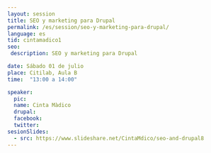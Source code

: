 ```yaml
---
layout: session
title: SEO y marketing para Drupal
permalink: /es/session/seo-y-marketing-para-drupal/
language: es
tid: cintamadico1
seo:
 description: SEO y marketing para Drupal

date: Sábado 01 de julio
place: Citilab, Aula B
time:  "13:00 a 14:00"

speaker:
  pic:
  name: Cinta Màdico
  drupal:
  facebook:
  twitter:
sesionSlides:
  - src: https://www.slideshare.net/CintaMdico/seo-and-drupal8
---
```


